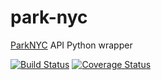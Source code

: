 # park-nyc
[ParkNYC](https://parknyc.parkmobile.us/parknyc/) API Python wrapper 

[![Build Status](https://travis-ci.org/alecxe/park-nyc.svg)](https://travis-ci.org/alecxe/park-nyc)
[![Coverage Status](https://img.shields.io/coveralls/alecxe/park-nyc/park-nyc.svg?style=flat)](https://coveralls.io/r/alecxe/park-nyc)
